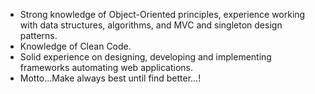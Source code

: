 * Strong knowledge of Object-Oriented principles, experience working with data structures, algorithms, and MVC and singleton design patterns.
* Knowledge of Clean Code.
* Solid experience on designing, developing and implementing frameworks automating web applications.
* Motto...Make always best until find better...! 
